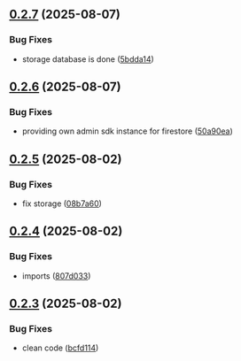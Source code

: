 ## [0.2.7](https://github.com/Finalet/Elegant-Chainable-Firebase/compare/v0.2.6...v0.2.7) (2025-08-07)


### Bug Fixes

* storage database is done ([5bdda14](https://github.com/Finalet/Elegant-Chainable-Firebase/commit/5bdda14bbc36948d5fadc49aae179929b183cae9))

## [0.2.6](https://github.com/Finalet/Elegant-Chainable-Firebase/compare/v0.2.5...v0.2.6) (2025-08-07)


### Bug Fixes

* providing own admin sdk instance for firestore ([50a90ea](https://github.com/Finalet/Elegant-Chainable-Firebase/commit/50a90ea697b04707e9c730c7bf29d507df33a4d4))

## [0.2.5](https://github.com/Finalet/Elegant-Chainable-Firebase/compare/v0.2.4...v0.2.5) (2025-08-02)


### Bug Fixes

* fix storage ([08b7a60](https://github.com/Finalet/Elegant-Chainable-Firebase/commit/08b7a6075df83e3efc0de1dbff1f4e0aa817837a))

## [0.2.4](https://github.com/Finalet/Elegant-Chainable-Firebase/compare/v0.2.3...v0.2.4) (2025-08-02)


### Bug Fixes

* imports ([807d033](https://github.com/Finalet/Elegant-Chainable-Firebase/commit/807d0339e0c0a681ac68cbde2cefd16facc23d39))

## [0.2.3](https://github.com/Finalet/Elegant-Chainable-Firebase/compare/v0.2.2...v0.2.3) (2025-08-02)


### Bug Fixes

* clean code ([bcfd114](https://github.com/Finalet/Elegant-Chainable-Firebase/commit/bcfd1147f579a0b3edf533713536e0cfd6280fcd))
